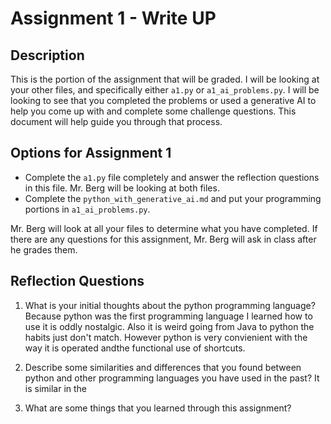 # Assignment 1 - Write UP

## Description
This is the portion of the assignment that will be graded.  I will be looking at your other files, and specifically either `a1.py` or `a1_ai_problems.py`.  I will be looking to see that you completed the problems or used a generative AI to help you come up with and complete some challenge questions.  This document will help guide you through that process.

## Options for Assignment 1
- Complete the `a1.py` file completely and answer the reflection questions in this file.  Mr. Berg will be looking at both files.
- Complete the `python_with_generative_ai.md` and put your programming portions in `a1_ai_problems.py`.

Mr. Berg will look at all your files to determine what you have completed.  If there are any questions for this assignment, Mr. Berg will ask in class after he grades them.


## Reflection Questions

1. What is your initial thoughts about the python programming language?
Because python was the first programming language I learned how to use it is oddly nostalgic. Also it is weird going from Java to python the habits just don't match. However python is very convienient with the way it is operated andthe functional use of shortcuts. 

2. Describe some similarities and differences that you found between python and other programming languages you have used in the past?
It is similar in the 


3. What are some things that you learned through this assignment?